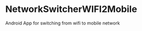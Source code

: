 NetworkSwitcherWIFI2Mobile
==========================

Android App for switching from wifi to mobile network

